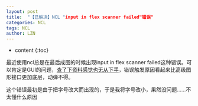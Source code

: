 ```yaml
---
layout: post
title:  "【已解决】NCL "input in flex scanner failed"错误" 
categories: NCL
tags: NCL
author: LZN
---
```


* content
{:toc}

最近使用ncl总是在最后成图的时候出现input in flex scanner failed这种错误。可以肯定是GUI的问题，<a href="http://www-01.ibm.com/support/docview.wss?uid=swg21254823">查了下资料感觉也无从下手</a>，错误触发原因看起来比高级图形接口更加底层，动弹不得。

这个错误最初是由于把字号改大而出现的，于是我将字号改小，果然没问题……不太懂什么原因